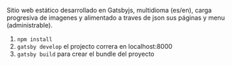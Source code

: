 
Sitio web estático desarrollado en Gatsbyjs, multidioma (es/en), carga progresiva de imagenes y alimentado a traves de json sus páginas y menu (administrable).

1. ``npm install``
2. ``gatsby develop`` el projecto correra en localhost:8000
3. ``gatsby build`` para crear el bundle del proyecto
